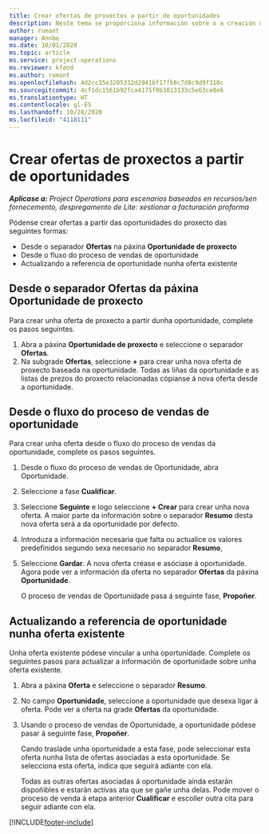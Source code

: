 ```yaml
---
title: Crear ofertas de proxectos a partir de oportunidades
description: Neste tema se proporciona información sobre o a creación dunha oferta de proxecto a partir dunha oportunidade.
author: rumant
manager: Annbe
ms.date: 10/01/2020
ms.topic: article
ms.service: project-operations
ms.reviewer: kfend
ms.author: rumant
ms.openlocfilehash: 4d2cc35e3205332d2941bf17fb8c7d8c9d9f310c
ms.sourcegitcommit: 4cf1dc1561b92fca4175f0b3813133c5e63ce8e6
ms.translationtype: HT
ms.contentlocale: gl-ES
ms.lasthandoff: 10/28/2020
ms.locfileid: "4118111"
---
```

# <a name="create-project-quotes-from-opportunities"></a>Crear ofertas de proxectos a partir de oportunidades

_**Aplícase a:** Project Operations para escenarios baseados en recursos/sen fornecemento, despregamento de Lite: xestionar a facturación proforma_

Pódense crear ofertas a partir das oportunidades do proxecto das seguintes formas:

- Desde o separador **Ofertas** na páxina **Oportunidade de proxecto**
- Desde o fluxo do proceso de vendas de oportunidade
- Actualizando a referencia de oportunidade nunha oferta existente

## <a name="from-the-quotes-tab-of-the-project-opportunity-page"></a>Desde o separador Ofertas da páxina Oportunidade de proxecto

Para crear unha oferta de proxecto a partir dunha oportunidade, complete os pasos seguintes.

1. Abra a páxina **Oportunidade de proxecto** e seleccione o separador **Ofertas**. 
2. Na subgrade **Ofertas**, seleccione **+** para crear unha nova oferta de proxecto baseada na oportunidade. Todas as liñas da oportunidade e as listas de prezos do proxecto relacionadas cópianse á nova oferta desde a oportunidade.

## <a name="from-the-opportunity-sales-process-flow"></a>Desde o fluxo do proceso de vendas de oportunidade

Para crear unha oferta desde o fluxo do proceso de vendas da oportunidade, complete os pasos seguintes.

1. Desde o fluxo do proceso de vendas de Oportunidade, abra Oportunidade.
2. Seleccione a fase **Cualificar**. 
3. Seleccione **Seguinte** e logo seleccione **+ Crear** para crear unha nova oferta. A maior parte da información sobre o separador **Resumo** desta nova oferta será a da oportunidade por defecto. 
4. Introduza a información necesaria que falta ou actualice os valores predefinidos segundo sexa necesario no separador **Resumo**,
5. Seleccione **Gardar**. A nova oferta créase e asóciase á oportunidade. Agora pode ver a información da oferta no separador **Ofertas** da páxina **Oportunidade**. 

   O proceso de vendas de Oportunidade pasa á seguinte fase, **Propoñer**.


## <a name="by-updating-the-opportunity-reference-on-an-existing-quote"></a>Actualizando a referencia de oportunidade nunha oferta existente

Unha oferta existente pódese vincular a unha oportunidade. Complete os seguintes pasos para actualizar a información de oportunidade sobre unha oferta existente.

1. Abra a páxina **Oferta** e seleccione o separador **Resumo**.
2. No campo **Oportunidade**, seleccione a oportunidade que desexa ligar á oferta. Pode ver a oferta na grade **Ofertas** da oportunidade. 
3. Usando o proceso de vendas de Oportunidade, a oportunidade pódese pasar á seguinte fase, **Propoñer**. 

   Cando traslade unha oportunidade a esta fase, pode seleccionar esta oferta nunha lista de ofertas asociadas a esta oportunidade. Se selecciona esta oferta, indica que seguirá adiante con ela.

   Todas as outras ofertas asociadas á oportunidade aínda estarán dispoñibles e estarán activas ata que se gañe unha delas. Pode mover o proceso de venda á etapa anterior **Cualificar** e escoller outra cita para seguir adiante con ela.


[!INCLUDE[footer-include](../includes/footer-banner.md)]